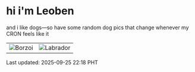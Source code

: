 # hi i'm Leoben

and i like dogs—so have some random dog pics that change whenever my CRON feels like it

|  |  |
|--------|----------|
| ![Borzoi](https://random-dog-vercel.vercel.app/api/random-borzoi?v=1758809917) | ![Labrador](https://random-dog-vercel.vercel.app/api/random-labrador?v=1758809917) |

Last updated: 2025-09-25 22:18 PHT
